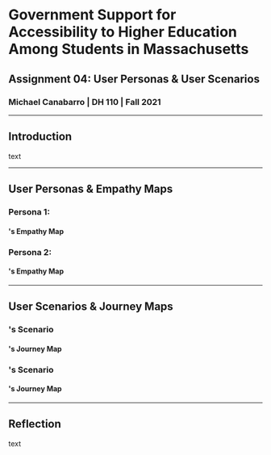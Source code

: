 # Government Support for Accessibility to Higher Education Among Students in Massachusetts
## Assignment 04: User Personas & User Scenarios
### Michael Canabarro | DH 110 | Fall 2021

---

## Introduction

text

---

## User Personas & Empathy Maps

### Persona 1: 

#### 's Empathy Map

### Persona 2:

#### 's Empathy Map

---

## User Scenarios & Journey Maps

### 's Scenario

#### 's Journey Map

### 's Scenario

#### 's Journey Map

---

## Reflection

text
